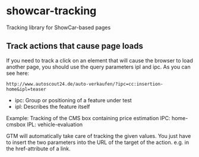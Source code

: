 # showcar-tracking

Tracking library for ShowCar-based pages


## Track actions that cause page loads
If you need to track a click on an element that will cause the browser to load another page, you should use
the query parameters ipl and ipc. As you can see here:

    http://www.autoscout24.de/auto-verkaufen/?ipc=cc:insertion-home&ipl=teaser

* ipc: Group or positioning of a feature under test
* ipl: Describes the feature itself

Example: Tracking of the CMS box containing price estimation IPC: home-cmsbox IPL: vehicle-evaluation


GTM will automatically take care of tracking the given values. You just have to insert the two parameters into the URL of the
target of the action. e.g. in the href-attribute of a link.

